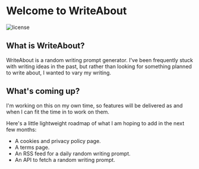# Welcome to WriteAbout

![license](https://img.shields.io/github/license/matthewl/writeabout)

## What is WriteAbout?

WriteAbout is a random writing prompt generator. I've been frequently stuck with writing ideas in the past, but rather than looking for something planned to write about, I wanted to vary my writing.

## What's coming up?

I'm working on this on my own time, so features will be delivered as and when I can fit the time in to work on them.

Here's a little lightweight roadmap of what I am hoping to add in the next few months:

- A cookies and privacy policy page.
- A terms page.
- An RSS feed for a daily random writing prompt.
- An API to fetch a random writing prompt.

